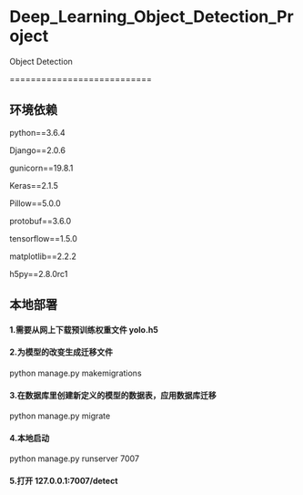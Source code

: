 # Deep_Learning_Object_Detection_Project
Object Detection

===========================

## 环境依赖
python==3.6.4

Django==2.0.6

gunicorn==19.8.1

Keras==2.1.5

Pillow==5.0.0

protobuf==3.6.0

tensorflow==1.5.0

matplotlib==2.2.2

h5py==2.8.0rc1

## 本地部署

#### 1.需要从网上下载预训练权重文件 yolo.h5

#### 2.为模型的改变生成迁移文件
python manage.py makemigrations

#### 3.在数据库里创建新定义的模型的数据表，应用数据库迁移
python manage.py migrate

#### 4.本地启动
python manage.py runserver 7007

#### 5.打开 127.0.0.1:7007/detect
